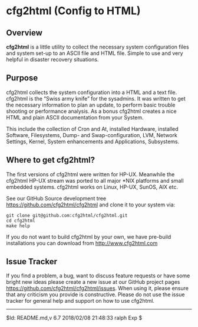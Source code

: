 # cfg2html (Config to HTML)

## Overview
**cfg2html** is a little utility to collect the necessary system configuration files and system set-up to an ASCII file and HTML file. Simple to use and very helpful in disaster recovery situations.

## Purpose
cfg2html collects the system configuration into a HTML and a text file. cfg2html is the “Swiss army knife” for the sysadmins. It was written to get the necessary information to plan an update, to perform basic trouble shooting or performance analysis. As a bonus cfg2html creates a nice HTML and plain ASCII documentation from your System.

This include the collection of Cron and At, installed Hardware, installed Software, Filesystems, Dump- and Swap-configuration, LVM, Network Settings, Kernel, System enhancements and Applications, Subsystems.

## Where to get cfg2html?
The first versions of cfg2html were written for HP-UX. Meanwhile the cfg2html HP-UX stream was ported to all major *NIX platforms and small embedded systems. cfg2html works on Linux, HP-UX, SunOS, AIX etc.

See our GitHub Source development tree https://github.com/cfg2html/cfg2html and clone it to your system via:

    git clone git@github.com:cfg2html/cfg2html.git
    cd cfg2html
    make help

If you do not want to build cfg2html by your own, we have pre-build installations you can download from http://www.cfg2html.com

## Issue Tracker
If you find a problem, a bug, want to discuss feature requests or have some bright new ideas please create a new issue  at our GitHub project pages https://github.com/cfg2html/cfg2html/issues. When using it, please ensure that any criticism you provide is constructive. Please do not use the issue tracker for general help and support on how to use cfg2html.

----
$Id: README.md,v 6.7 2018/02/08 21:48:33 ralph Exp $


<!-- Atom:set encoding=utf8 lineEnding=unix grammar=md tabLength=2 useSoftTabs: -->
